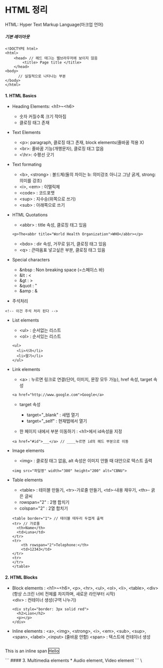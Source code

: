 HTML 정리  
============

HTML: Hyper Text Markup Language(마크업 언어)  
##### 기본 레이아웃
```
<!DOCTYPE html>
<html>
    <head> // 헤드 태그는 웹브라우저에 보이지 않음
        <title> Page title </title>
    </head>
<body>
      // 실질적으로 나타나는 부분
</body>
</html>
```
#### 1. HTML Basics  
- Heading Elements: \<h1\>~\<h6\>
  - 숫자 커질수록 크기 작아짐  
  - 클로징 태그 존재  

- Text Elements
  - \<p\>: paragraph, 클로징 태그 존재, block elements(줄바꿈 적용 X)
  - \<br\>: 줄바꿈 기능(개행문자), 클로징 태그 없음
  - <\hr\>: 수평선 긋기

- Text formating
  - \<b\>, \<strong\> : 볼드체(둘의 차이는 b: 의미강조 아니고 그냥 굵게, strong: 의미를 강조)
  - \<i\>, \<em\> : 이탤릭체  
  - \<code\> : 코드포맷  
  - \<sup\> : 지수승(위쪽으로 쓰기)  
  - \<sub\> : 아래쪽으로 쓰기  

- HTML Quotations
  - \<abbr\> : title 속성, 클로징 태그 있음
  ```
  <p>The<abbr title="World Health Organization">WHO</abbr></p>
  ```

  - \<bdo\> : dir 속성, 거꾸로 읽기, 클로징 태그 있음
  - \<q\> : 큰따옴표 넣고싶은 부분, 클로징 태그 있음

- Special characters
  - &nbsp : Non breaking space (=스페이스 바)  
  - &lt : <
  - &gt : >
  - &quot : \"
  - &amp : \&

- 주석처리
```
<!-- 이건 주석 처리 된다 -->
```

- List elements
  - \<ul\> : 순서없는 리스트
  - \<ol\> : 순서있는 리스트
  ```
  <ul>
    <li>사과</li>
    <li>딸기</li>
  </ul>
  ```

- Link elements
  - \<a\> : 누르면 링크로 연결(단어, 이미지, 문장 모두 가능), href 속성, target 속성
  ```
  <a href="http://www.google.com">Google</a>
  ```
  - target 속성
    - target="_blank" : 새탭 열기
    - target="_self" : 현재탭에서 열기

  - 한 페이지 내에서 부분 이동하기 : \<h1\>에서 id속성을 지정
  ```
  <a href="#id">___</a> // ____누르면 id의 헤드 부분으로 이동
  ```

- Image elements
  - \<img\> : 클로징 태그 없음, alt 속성은 이미지 안뜰 때 대안으로 텍스트 출력
  ```
  <img src="파일명" width="300" height="200" alt="CBNU">
  ```

- Table elements
  - \<table\> : 테이블 만들기, \<tr\>-가로줄 만들기, \<td\>-내용 채우기, \<th\>- 굵은 글씨
  - rowspan="2" : 2행 합치기
  - colspan="2" : 2열 합치기

  ```
  <table border="1"> // 테이블 테두리 두껍게 출력
  <tr> // 가로줄
    <th>Name</th>
    <td>Luna</td>
  </tr>  
  <tr>
      <th rowspan="2">Telephone:</th>
      <td>12343</td>
  </tr>
  <tr>
  </tr>
  </table>

  ```
#### 2. HTML Blocks
* Block elements : \<h1\>~\<h6\>, \<p\>, \<hr\>, \<ul\>, \<ol\>, \<li\>, \<table\>, \<div\>
  (항상 스크린 너비 전체를 차지하며, 새로운 라인부터 시작)  
  \<div\> : 컨테이너 생성(구역 나누기)  

  ```
  <div style="border: 3px solid red">
    <h2>Lion</h2>
    <p></p>
  </div>
  ```

* Inline elements : \<a\>, \<img\>, \<strong\>, \<i\>, \<em\>, \<sub\>, \<sup\>, \<span\>, \<label\> ,\<input\>
  (줄바꿈 안함)
  \<span\> : 텍스트에 컨테이너 생성

  ```
<body>
<p> This is an inline span <span style="border: 1px solid black">Hello</span>
</p>
  ```
#### 3. Multimedia elements
* Audio element, Video element
```
\<audio src="파일명" autoplay controls(다양한 속성들)><\audio>
\<vedio src="파일명" autoplay controls(다양한 속성들)><\vedio>
```    

* attributes
  - autoplay : 자동재생
  - controls : 재생/멈춤 버튼이 보임
  - loop : 반복재생
  - muted : 음소거 기능
  - src : 파일 위치
  - preload :
    auto - 비디오 전체가 사전 로딩, 버퍼링X  
    metadata - 사전로딩 X, 제일먼저 나오는 장면만 보여줌, 동영상 정보 제공(전체길이), 로딩한 것 처럼 보이지만 로딩은 아님  
    none - 사전로딩 X, 아무것도 안보임
  ```
  \<vedio src="파일명" preload="auto"><\vedio>
  ```

* Form element
```
<input type="button" value="Click here!"/> // 클로징 태그 없음
```  

  - 여러가지 input type
  ```
  <label> ID :</label> // 텍스트 박스 전에 뜨는 글자
  // text는 사용자에게 텍스트 입력 기능 제공
  <input type="text"><br> // inline element이므로 한 줄을 다 안잡아서 <br>태그 붙여야함

  // password는 사용자가 입력하는 글자가 dot으로 표기
  <input type="password"><br>

  // submit은 제출 버튼 제공 -> value값 지정해주지 않으면, 디폴트 텍스트로 Submit이 적힘
  <input type="submit" value="Login"><br>

  // reset버튼 제공 -> 입력된 모든 내용 초기화
  <input type="reset"><br>
  ```
